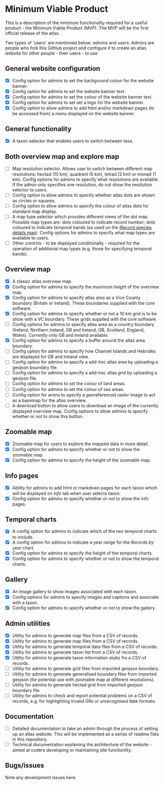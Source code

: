 # Minimum Viable Product
This is a description of the minimum functionality required for a useful product - the Minimum Viable Product (MVP).
The MVP will be the first official release of the atlas.

Two types of 'users' are mentioned below: *admins* and *users*. Admins are people who fork this GitHub project 
and configure it to create an atlas website for other people - their users - to use.

## General website configuration
- [x] Config option for admins to set the background colour for the website banner.
- [x] Config option for admins to set the website banner text.
- [x] Config option for admins to set the colour of the website banner text.
- [x] Config option for admins to set set a logo for the website banner.
- [x] Config option to allow admins to add html and/or markdown pages (to be accessed from) a menu displayed on the website banner.

## General functionality
- [x] A taxon selector that enables users to switch between taxa.

## Both overview map and explore map
- [ ] Map resolution selector. Allows  user to switch between different map resolutions: hectad (10 km), quadrant (5 km), tetrad (2 km) or monad (1 km). Config options for admins to specify what resolutions are available. If the admin only specifies one resolution, do not show the resolution selector to users.
- [ ] Config option to allow admins to specify whether atlas dots are shown as circles or squares.
- [ ] Config option to allow admins to specify the colour of atlas dots for standard map display.
- [ ] A map type selector which provides different views of the dot map. Possible map types are: dots coloured to indicate record number; dots coloured to indicate temporal bands (as used on the [iRecord species details map](https://irecord.org.uk/species-details?taxa_taxon_list_id=250358)). Config options for admins to specify what map types are available to users.
- [ ] Other controls - to be displayed conditionally - required for the operation of additional map types (e.g. those for specifying temporal bands).

## Overview map
- [x] A classic atlas overview map.
- [x] Config option for admins to specify the maximum height of the overview map.
- [x] Config option for admins to specify atlas area as a Vice County boundary (Britain or Ireland). These boundaries supplied with the core software.
- [x] Config option for admins to specify whether or not a 10 km grid is to be show with a VC boundary. These grids supplied with the core software.
- [ ] Config options for admins to specify atlas area as a country boundary (Ireland, Northern Ireland, GB and Ireland, GB, Scotland, England, Wales). Currently only GB and Ireland available.
- [x] Config option for admins to specify a buffer around the atlas area boundary.
- [ ] Config option for admins to specify how Channel Islands and Hebrides are displayed for GB and Ireland view.
- [ ] Config option for admins to specify a add-hoc atlas area by uploading a geojson boundary file.
- [ ] Config option for admins to specify a add-hoc atlas grid by uploading a geojson file.
- [ ] Config option for admins to set the colour of land areas.
- [ ] Config option for admins to set the colour of sea areas.
- [ ] Config option for amins to specify a georeferenced raster image to act as a basemap for the atlas overview.
- [ ] A download button to allow users to download an image of the currently displayed overview map. Config options to allow admins to specify whether or not to show this button.

## Zoomable map
- [x] Zoomable map for users to explore the mapped data in more detail.
- [x] Config option for admins to specify whether or not to show the zoomable map.
- [x] Config option for admins to specify the height of the zoomable map.

## Info pages
- [x] Ability for admins to add html or markdown pages for each taxon which will be displayed on *info* tab when user selects taxon.
- [x] Config option for admins to specify whether or not to show the info pages.

## Temporal charts
- [x] A config option for admins to indicate which of the two temporal charts to include.
- [x] A config option for admins to indicate a year range for the *Records by year* chart.
- [x] Config option for admins to specify the height of the temporal charts.
- [x] Config option for admins to specify whether or not to show the temporal charts.

## Gallery
- [x] An image gallery to show images associated with each taxon.
- [x] Config options for admins to specify images and captions and associate with a taxon.
- [x] Config option for admins to specify whether or not to show the gallery.

## Admin utilities
- [x] Utility for admins to generate map files from a CSV of records.
- [x] Utility for admins to generate map files from a CSV of records.
- [x] Utility for admins to generate temporal data files from a CSV of records.
- [x] Utility for admins to generate taxon list from a CSV of records.
- [x] Utility for admins to generate taxon information stubs fro a CSV of records.
- [ ] Utility for admins to generate grid files from imported geojson boundary.
- [ ] Utility for admins to generate generalised boundary files from imported geojson (for potential use with zoomable map at different resolutions).
- [ ] Utility for admins to generate hectad grid from imported geojson boundary file.
- [ ] Utility for admins to check and report potential problems on a CSV of records, e.g. for highlighting invalid GRs or unrecognised date formats.

## Documentation
- [ ] Detailed documentation to take an admin through the process of setting up an atlas website. This will be implemented as a series of readme files in this repository.
- [ ] Technical documentation explaining the architecture of the website - aimed at coders developing or maintaining site functionlity.

## Bugs/issues
Note any development issues here.




